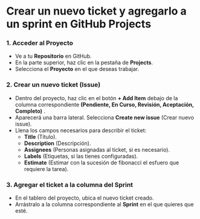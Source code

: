 # Crear un nuevo ticket y agregarlo a un sprint en GitHub Projects

### 1. Acceder al Proyecto
- Ve a tu **Repositorio** en GitHub.
- En la parte superior, haz clic en la pestaña de **Projects**.
- Selecciona el **Proyecto** en el que deseas trabajar.

### 2. Crear un nuevo ticket (Issue)
- Dentro del proyecto, haz clic en el botón **+ Add Item** debajo de la columna correspondiente **(Pendiente, En Curso, Revisión, Aceptación, Completo)** .
- Aparecerá una barra lateral. Selecciona **Create new issue** (Crear nuevo issue).
- Llena los campos necesarios para describir el ticket:
  - **Title** (Título).
  - **Description** (Descripción).
  - **Assignees** (Personas asignadas al ticket, si es necesario).
  - **Labels** (Etiquetas, si las tienes configuradas).
  - **Estimate** (Estimar con la sucesión de fibonacci el esfuero que requiere la tarea).

### 3. Agregar el ticket a la columna del Sprint
- En el tablero del proyecto, ubica el nuevo ticket creado.
- Arrástralo a la columna correspondiente al **Sprint** en el que quieres que esté.
